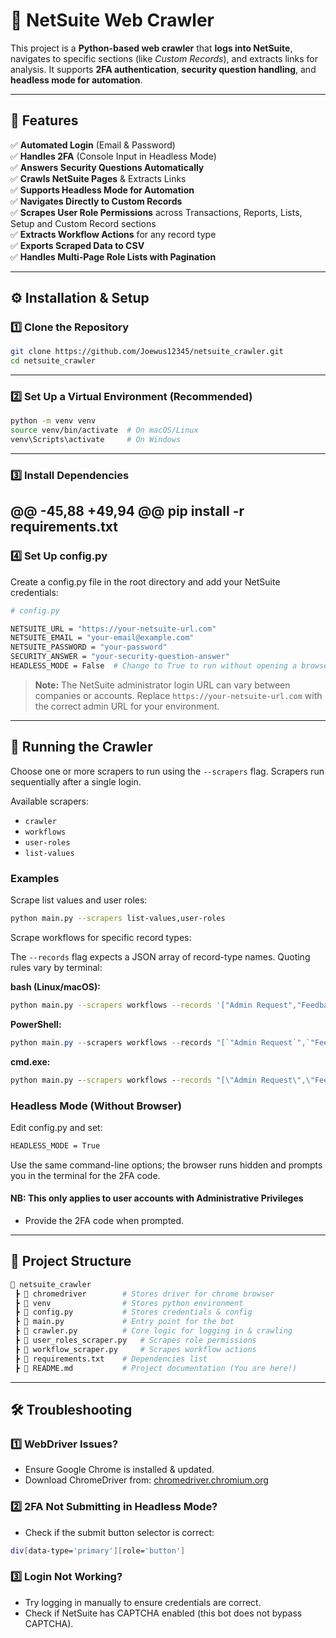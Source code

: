 # 🚀 NetSuite Web Crawler

This project is a **Python-based web crawler** that **logs into NetSuite**, navigates to specific sections (like _Custom Records_), and extracts links for analysis. It supports **2FA authentication**, **security question handling**, and **headless mode for automation**.

---

## 📌 Features

✅ **Automated Login** (Email & Password)  
✅ **Handles 2FA** (Console Input in Headless Mode)  
✅ **Answers Security Questions Automatically**  
✅ **Crawls NetSuite Pages** & Extracts Links  
✅ **Supports Headless Mode for Automation**  
✅ **Navigates Directly to Custom Records**  
✅ **Scrapes User Role Permissions** across Transactions, Reports, Lists, Setup and Custom Record sections  
✅ **Extracts Workflow Actions** for any record type  
✅ **Exports Scraped Data to CSV**  
✅ **Handles Multi‐Page Role Lists with Pagination**

---

## ⚙️ Installation & Setup

### 1️⃣ **Clone the Repository**

```sh
git clone https://github.com/Joewus12345/netsuite_crawler.git
cd netsuite_crawler
```

---

### 2️⃣ **Set Up a Virtual Environment (Recommended)**

```sh
python -m venv venv
source venv/bin/activate  # On macOS/Linux
venv\Scripts\activate     # On Windows
```

---

### 3️⃣ **Install Dependencies**
@@ -45,88 +49,94 @@ pip install -r requirements.txt
---

### 4️⃣ **Set Up** config.py

Create a config.py file in the root directory and add your NetSuite credentials:

```sh
# config.py

NETSUITE_URL = "https://your-netsuite-url.com"
NETSUITE_EMAIL = "your-email@example.com"
NETSUITE_PASSWORD = "your-password"
SECURITY_ANSWER = "your-security-question-answer"
HEADLESS_MODE = False  # Change to True to run without opening a browser
```

> **Note:** The NetSuite administrator login URL can vary between companies or
> accounts. Replace `https://your-netsuite-url.com` with the correct admin URL
> for your environment.

---

## 🚀 **Running the Crawler**

Choose one or more scrapers to run using the `--scrapers` flag. Scrapers run
sequentially after a single login.

Available scrapers:

- `crawler`
- `workflows`
- `user-roles`
- `list-values`

### **Examples**

Scrape list values and user roles:

```sh
python main.py --scrapers list-values,user-roles
```

Scrape workflows for specific record types:

The `--records` flag expects a JSON array of record-type names. Quoting rules
vary by terminal:

**bash (Linux/macOS):**

```bash
python main.py --scrapers workflows --records '["Admin Request","Feedback"]'
```

**PowerShell:**

```powershell
python main.py --scrapers workflows --records "[`"Admin Request`",`"Feedback`"]"
```

**cmd.exe:**

```cmd
python main.py --scrapers workflows --records "[\"Admin Request\",\"Feedback\"]"
```

### **Headless Mode (Without Browser)**

Edit config.py and set:

```sh
HEADLESS_MODE = True
```

Use the same command-line options; the browser runs hidden and prompts you in
the terminal for the 2FA code.

#### **NB: This only applies to user accounts with Administrative Privileges**

- Provide the 2FA code when prompted.

---

## 📂 Project Structure

```sh
📂 netsuite_crawler
 ┣ 📂 chromedriver        # Stores driver for chrome browser
 ┣ 📂 venv                # Stores python environment
 ┣ 📜 config.py           # Stores credentials & config
 ┣ 📜 main.py             # Entry point for the bot
 ┣ 📜 crawler.py          # Core logic for logging in & crawling
 ┣ 📜 user_roles_scraper.py   # Scrapes role permissions
 ┣ 📜 workflow_scraper.py     # Scrapes workflow actions
 ┣ 📜 requirements.txt    # Dependencies list
 ┣ 📜 README.md           # Project documentation (You are here!)
```

---

## 🛠️ Troubleshooting

### 1️⃣ **WebDriver Issues?**

- Ensure Google Chrome is installed & updated.
- Download ChromeDriver from: [chromedriver.chromium.org](https://developer.chrome.com/docs/chromedriver/)

### 2️⃣ 2FA Not Submitting in Headless Mode?

- Check if the submit button selector is correct:

```sh
div[data-type='primary'][role='button']
```

### 3️⃣ Login Not Working?

- Try logging in manually to ensure credentials are correct.
- Check if NetSuite has CAPTCHA enabled (this bot does not bypass CAPTCHA).
